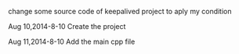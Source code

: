 change some source code of keepalived project to aply my condition

Aug 10,2014-8-10
Create the project



Aug 11,2014-8-10
Add the main cpp file
